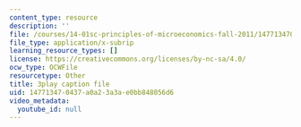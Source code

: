 ```yaml
---
content_type: resource
description: ''
file: /courses/14-01sc-principles-of-microeconomics-fall-2011/147713470437a0a23a3ae0bb848056d6_qRkAq_G_9cs.srt
file_type: application/x-subrip
learning_resource_types: []
license: https://creativecommons.org/licenses/by-nc-sa/4.0/
ocw_type: OCWFile
resourcetype: Other
title: 3play caption file
uid: 14771347-0437-a0a2-3a3a-e0bb848056d6
video_metadata:
  youtube_id: null
---
```

